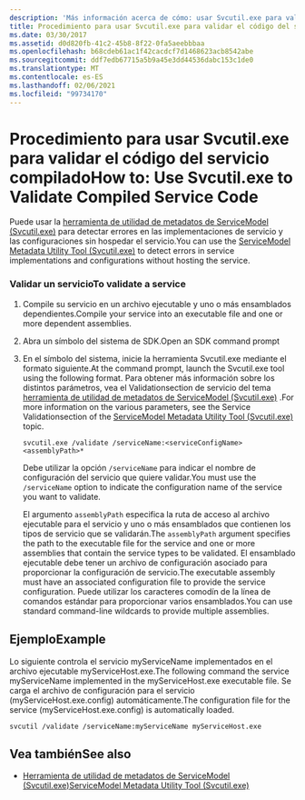 ```yaml
---
description: 'Más información acerca de cómo: usar Svcutil.exe para validar el código de servicio compilado'
title: Procedimiento para usar Svcutil.exe para validar el código del servicio compilado
ms.date: 03/30/2017
ms.assetid: d0d820fb-41c2-45b8-8f22-0fa5aeebbbaa
ms.openlocfilehash: b68cdeb61ac1f42cacdcf7d1468623acb8542abe
ms.sourcegitcommit: ddf7edb67715a5b9a45e3dd44536dabc153c1de0
ms.translationtype: MT
ms.contentlocale: es-ES
ms.lasthandoff: 02/06/2021
ms.locfileid: "99734170"
---
```

# <a name="how-to-use-svcutilexe-to-validate-compiled-service-code"></a><span data-ttu-id="57146-103">Procedimiento para usar Svcutil.exe para validar el código del servicio compilado</span><span class="sxs-lookup"><span data-stu-id="57146-103">How to: Use Svcutil.exe to Validate Compiled Service Code</span></span>

<span data-ttu-id="57146-104">Puede usar la [herramienta de utilidad de metadatos de ServiceModel (Svcutil.exe)](../servicemodel-metadata-utility-tool-svcutil-exe.md) para detectar errores en las implementaciones de servicio y las configuraciones sin hospedar el servicio.</span><span class="sxs-lookup"><span data-stu-id="57146-104">You can use the [ServiceModel Metadata Utility Tool (Svcutil.exe)](../servicemodel-metadata-utility-tool-svcutil-exe.md) to detect errors in service implementations and configurations without hosting the service.</span></span>  
  
### <a name="to-validate-a-service"></a><span data-ttu-id="57146-105">Validar un servicio</span><span class="sxs-lookup"><span data-stu-id="57146-105">To validate a service</span></span>  
  
1. <span data-ttu-id="57146-106">Compile su servicio en un archivo ejecutable y uno o más ensamblados dependientes.</span><span class="sxs-lookup"><span data-stu-id="57146-106">Compile your service into an executable file and one or more dependent assemblies.</span></span>  
  
2. <span data-ttu-id="57146-107">Abra un símbolo del sistema de SDK.</span><span class="sxs-lookup"><span data-stu-id="57146-107">Open an SDK command prompt</span></span>  
  
3. <span data-ttu-id="57146-108">En el símbolo del sistema, inicie la herramienta Svcutil.exe mediante el formato siguiente.</span><span class="sxs-lookup"><span data-stu-id="57146-108">At the command prompt, launch the Svcutil.exe tool using the following format.</span></span> <span data-ttu-id="57146-109">Para obtener más información sobre los distintos parámetros, vea el Validationsection de servicio del tema [herramienta de utilidad de metadatos de ServiceModel (Svcutil.exe)](../servicemodel-metadata-utility-tool-svcutil-exe.md) .</span><span class="sxs-lookup"><span data-stu-id="57146-109">For more information on the various parameters, see the Service Validationsection of the [ServiceModel Metadata Utility Tool (Svcutil.exe)](../servicemodel-metadata-utility-tool-svcutil-exe.md) topic.</span></span>  
  
    ```console
    svcutil.exe /validate /serviceName:<serviceConfigName>  <assemblyPath>*  
    ```  
  
     <span data-ttu-id="57146-110">Debe utilizar la opción `/serviceName` para indicar el nombre de configuración del servicio que quiere validar.</span><span class="sxs-lookup"><span data-stu-id="57146-110">You must use the `/serviceName` option to indicate the configuration name of the service you want to validate.</span></span>  
  
     <span data-ttu-id="57146-111">El argumento `assemblyPath` especifica la ruta de acceso al archivo ejecutable para el servicio y uno o más ensamblados que contienen los tipos de servicio que se validarán.</span><span class="sxs-lookup"><span data-stu-id="57146-111">The `assemblyPath` argument specifies the path to the executable file for the service and one or more assemblies that contain the service types to be validated.</span></span> <span data-ttu-id="57146-112">El ensamblado ejecutable debe tener un archivo de configuración asociado para proporcionar la configuración de servicio.</span><span class="sxs-lookup"><span data-stu-id="57146-112">The executable assembly must have an associated configuration file to provide the service configuration.</span></span> <span data-ttu-id="57146-113">Puede utilizar los caracteres comodín de la línea de comandos estándar para proporcionar varios ensamblados.</span><span class="sxs-lookup"><span data-stu-id="57146-113">You can use standard command-line wildcards to provide multiple assemblies.</span></span>  
  
## <a name="example"></a><span data-ttu-id="57146-114">Ejemplo</span><span class="sxs-lookup"><span data-stu-id="57146-114">Example</span></span>  

 <span data-ttu-id="57146-115">Lo siguiente controla el servicio myServiceName implementados en el archivo ejecutable myServiceHost.exe.</span><span class="sxs-lookup"><span data-stu-id="57146-115">The following command the service myServiceName implemented in the myServiceHost.exe executable file.</span></span>  <span data-ttu-id="57146-116">Se carga el archivo de configuración para el servicio (myServiceHost.exe.config) automáticamente.</span><span class="sxs-lookup"><span data-stu-id="57146-116">The configuration file for the service (myServiceHost.exe.config) is automatically loaded.</span></span>  
  
```console  
svcutil /validate /serviceName:myServiceName myServiceHost.exe  
```  
  
## <a name="see-also"></a><span data-ttu-id="57146-117">Vea también</span><span class="sxs-lookup"><span data-stu-id="57146-117">See also</span></span>

- [<span data-ttu-id="57146-118">Herramienta de utilidad de metadatos de ServiceModel (Svcutil.exe)</span><span class="sxs-lookup"><span data-stu-id="57146-118">ServiceModel Metadata Utility Tool (Svcutil.exe)</span></span>](../servicemodel-metadata-utility-tool-svcutil-exe.md)
